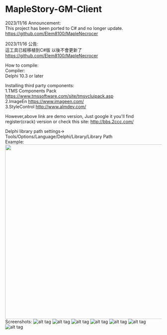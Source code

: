 # MapleStory-GM-Client
2023/11/16 Announcement:   
This project has been ported to C# and no longer update.   
https://github.com/Elem8100/MapleNecrocer

2023/11/16 公告:   
這工具已經移植到C#版 以後不會更新了   
https://github.com/Elem8100/MapleNecrocer 

How to compile:                           
Compiler:  
Delphi 10.3 or later

Installing third party components:                                 
1.TMS Components Pack https://www.tmssoftware.com/site/tmsvcluipack.asp    
2.ImageEn https://www.imageen.com/                                                                                       
3.StyleControl   http://www.almdev.com/                                                


However,above link are demo version, Just google it you'll find register(crack) version or check this site: http://bbs.2ccc.com/

Delphi library  path settings->
Tools/Options/Language/Delphi/Library/Library Path                                  
Example:                               
<img src="https://i.imgur.com//xpLHqHI.jpg" width="700" height="561">   
Screenshots:
![alt tag](https://i.imgur.com/zr8EXFy.jpg"")
![alt tag](https://i.imgur.com/bfg2x8K.jpg"")
![alt tag](https://i.imgur.com/6Lkjkfv.jpg"")
![alt tag](https://i.imgur.com/Vep2nUb.jpg"")
![alt tag](https://i.imgur.com/xJo1foC.jpg"")
![alt tag](https://i.imgur.com/vB4bceS.jpg " ")
![alt tag](https://i.imgur.com/VbfDRVw.jpg "")

